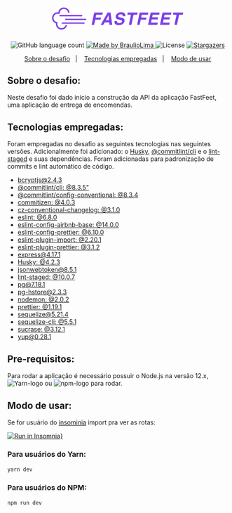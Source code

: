 
<h1 align="center">
  <img alt="Fastfeet" title="Fastfeet" src=".github/logo.png" width="300px" />
</h1>

<p align="center">
  <img alt="GitHub language count" src="https://img.shields.io/github/languages/count/braulioLima/gostack-desafio-02?color=%2304D361">

 <a href="https://github.com/braulioLima/">
    <img alt="Made by BraulioLima" src="https://img.shields.io/badge/Braulio%20Lima-Made%20by%20Braulio%20Lima-%2304D361">
  </a>

  <img alt="License" src="https://img.shields.io/badge/license-MIT-%2304D361">

  <a href="https://github.com/Rocketseat/bootcamp-gostack-desafio-03/stargazers">
    <img alt="Stargazers" src="https://img.shields.io/github/stars/braulioLima/gostack-desafio-02?style=social">
  </a>
</p>

<p align="center">
  <a href="#sobre-o-desafio">Sobre o desafio</a>&nbsp;&nbsp;&nbsp;|&nbsp;&nbsp;&nbsp;
  <a href="#tecnologias-empregadas">Tecnologias empregadas</a>&nbsp;&nbsp;&nbsp;|&nbsp;&nbsp;&nbsp;
  <a href="#modo-de-usar">Modo de usar</a>
</p>

## Sobre o desafio:
Neste desafio foi dado início a construção da API da aplicação FastFeet, uma aplicação de entrega de encomendas.

## Tecnologias empregadas:
Foram empregadas no desafio as seguintes tecnologias nas seguintes versões. Adicionalmente foi adicionado: o [Husky](https://github.com/typicode/husky), [@commitlint/cli](https://github.com/conventional-changelog/commitlint) e o [lint-staged](https://github.com/okonet/lint-staged) e suas dependências. Foram adicionadas para padronização de commits e lint automático de código.

- [bcryptjs@2.4.3](https://github.com/dcodeIO/bcrypt.js)
- [@commitlint/cli: @8.3.5"](https://github.com/conventional-changelog/commitlint)
- [@commitlint/config-conventional: @8.3.4](https://github.com/conventional-changelog/commitlint)
- [commitizen: @4.0.3](https://github.com/commitizen/cz-cli)
- [cz-conventional-changelog: @3.1.0](https://github.com/commitizen/cz-conventional-changelog)
- [eslint: @6.8.0](https://github.com/eslint/eslint)
- [eslint-config-airbnb-base: @14.0.0](https://github.com/airbnb/javascript/tree/master/packages/eslint-config-airbnb-base)
- [eslint-config-prettier: @6.10.0](https://github.com/prettier/eslint-config-prettier)
- [eslint-plugin-import: @2.20.1](https://github.com/benmosher/eslint-plugin-import)
- [eslint-plugin-prettier: @3.1.2](https://github.com/prettier/eslint-plugin-prettier)
- [express@4.17.1](https://github.com/expressjs)
- [Husky: @4.2.3](https://github.com/typicode/husky)
- [jsonwebtoken@8.5.1](https://github.com/auth0/node-jsonwebtoken)
- [lint-staged: @10.0.7](https://github.com/okonet/lint-staged)
- [pg@7.18.1](https://github.com/brianc/node-postgres)
- [pg-hstore@2.3.3](https://github.com/scarney81/pg-hstore)
- [nodemon: @2.0.2](https://github.com/remy/nodemon)
- [prettier: @1.19.1](https://github.com/prettier/prettier)
- [sequelize@5.21.4](https://github.com/sequelize/sequelize)
- [sequelize-cli: @5.5.1](https://github.com/sequelize/cli)
- [sucrase: @3.12.1](https://github.com/alangpierce/sucrase)
- [yup@0.28.1](https://github.com/jquense/yup)

## Pre-requisitos:
<p>
  Para rodar a aplicação é necessário possuir o Node.js na versão 12.x, <img src="https://img.shields.io/badge/Yarn-V1.22.0-blue" alt="Yarn-logo"/> ou <img alt="npm-logo" src="https://img.shields.io/npm/v/npm?style=plastic"/> para rodar.
</p>


## Modo de usar:

Se for usuário do [insominia](https://insomnia.rest/download/) import pra ver as rotas:

[![Run in Insomnia}](https://insomnia.rest/images/run.svg)](https://insomnia.rest/run/?label=FastFeet-API&uri=https%3A%2F%2Fgithub.com%2FbraulioLima%2Fgostack-desafio-02%2Fblob%2Fdesafio-02%2F.insomnia-routes%2Ffastfeet-routes.json)

### Para usuários do Yarn:
```bash
yarn dev
```

### Para usuários do NPM:

```bash
npm run dev
```
